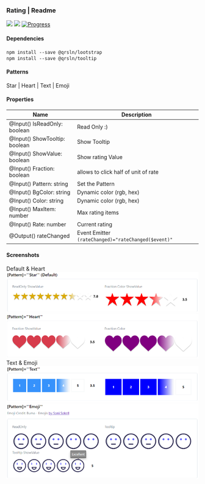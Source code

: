 ### Rating | Readme

[![](https://img.shields.io/badge/Main-readme-white)](../../readme.md)
[![](https://img.shields.io/badge/usage-orange)](usage.md)
[![Progress](https://img.shields.io/badge/Demo-blue)](https://krsln.github.io/Showcase/LootBox/Rating)

#### Dependencies

```shell
npm install --save @qrsln/lootstrap
npm install --save @qrsln/tooltip
```

#### Patterns
Star | Heart | Text | Emoji

#### Properties

| Name                          | Description                                                     |
|-------------------------------|-----------------------------------------------------------------|
| @Input() IsReadOnly: boolean  | Read Only :)                                                    |
| @Input() ShowTooltip: boolean | Show Tooltip                                                    |
| @Input() ShowValue: boolean   | Show rating Value                                               |
| @Input() Fraction: boolean    | allows to click half of unit of rate                            |
| @Input() Pattern: string      | Set the Pattern                                                 |
| @Input() BgColor: string      | Dynamic color (rgb, hex)                                        |
| @Input() Color: string        | Dynamic color (rgb, hex)                                        |
| @Input() MaxItem: number      | Max rating items                                                |
| @Input() Rate: number         | Current rating                                                  |
| @Output() rateChanged         | Event Emitter<number> ```(rateChanged)="rateChanged($event)"``` |

#### Screenshots
Default & Heart  
![](../../../../Images/LootBox/Rating_Star_2022-01-27.png "Carousel")
![](../../../../Images/LootBox/Rating_Heart_2022-01-27.png "Carousel")
Text & Emoji  
![](../../../../Images/LootBox/Rating_Text_2022-01-27.png "Carousel")
![](../../../../Images/LootBox/Rating_Emoji_2022-01-27.png "Carousel")
